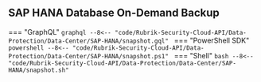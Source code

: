 ## SAP HANA Database On-Demand Backup

=== "GraphQL"
    ```graphql
    --8<-- "code/Rubrik-Security-Cloud-API/Data-Protection/Data-Center/SAP-HANA/snapshot.gql"
    ```
=== "PowerShell SDK"
    ```powershell
    --8<-- "code/Rubrik-Security-Cloud-API/Data-Protection/Data-Center/SAP-HANA/snapshot.ps1"
    ```
=== "Shell"
    ```bash
    --8<-- "code/Rubrik-Security-Cloud-API/Data-Protection/Data-Center/SAP-HANA/snapshot.sh"
    ```